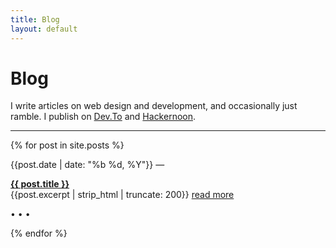 ```yaml
---
title: Blog
layout: default
---
```


# Blog
I write articles on web design and development, and occasionally just ramble. I publish on [Dev.To](https://dev.to/b3u) and [Hackernoon](https://hackernoon.com/binyamin).

---

{% for post in site.posts %}
<p class="text-grey pull-left">{{post.date | date: "%b %d, %Y"}}&nbsp;&mdash;&nbsp;</p>

**[{{ post.title }}]({{post.url}})**\
{{post.excerpt | strip_html | truncate: 200}} [read more]({{post.url}})
<p class="is-center is-marginless">•&nbsp;•&nbsp;•</p>
{% endfor %}